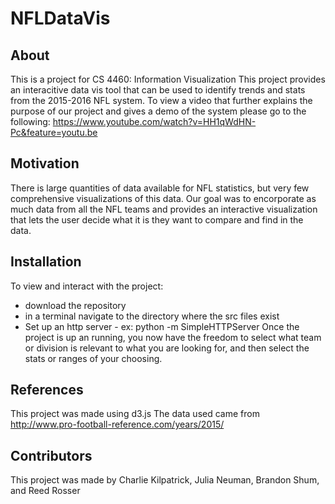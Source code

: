 # NFLDataVis


## About

This is a project for CS 4460: Information Visualization
This project provides an interacitive data vis tool that can be used to identify trends and stats from the 2015-2016 NFL system.
To view a video that further explains the purpose of our project and gives a demo of the system please go to the following: https://www.youtube.com/watch?v=HH1qWdHN-Pc&feature=youtu.be

## Motivation
There is large quantities of data available for NFL statistics, but very few comprehensive visualizations of this data. Our goal was to encorporate as much data from all the NFL teams and provides an interactive visualization that lets the user decide what it is they want to compare and find in the data.

## Installation
To view and interact with the project:
 - download the repository
 - in a terminal navigate to the directory where the src files exist
 - Set up an http server - ex: python -m SimpleHTTPServer
Once the project is up an running, you now have the freedom to select what team or division is relevant to what you are looking for, and then select the stats or ranges of your choosing.

## References

This project was made using d3.js
The data used came from http://www.pro-football-reference.com/years/2015/


## Contributors
This project was made by Charlie Kilpatrick, Julia Neuman, Brandon Shum, and Reed Rosser
